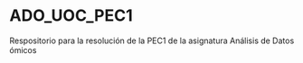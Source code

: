 # ADO_UOC_PEC1
Respositorio para la resolución de la PEC1 de la asignatura Análisis de Datos ómicos
